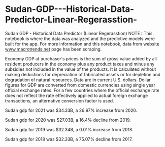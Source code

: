 # Sudan-GDP---Historical-Data-Predictor-Linear-Regerasstion-
Sudan GDP - Historical Data Predictor (Linear Regerasstion)
NOTE : This notebook is where the data was analyzed and the predictive models were built for the app. For more information and this notebook, data from website www.macrotrends.net page has been scraping.

Econemy
GDP at purchaser's prices is the sum of gross value added by all resident producers in the economy plus any product taxes and minus any subsidies not included in the value of the products. It is calculated without making deductions for depreciation of fabricated assets or for depletion and degradation of natural resources. Data are in current U.S. dollars. Dollar figures for GDP are converted from domestic currencies using single year official exchange rates. For a few countries where the official exchange rate does not reflect the rate effectively applied to actual foreign exchange transactions, an alternative conversion factor is used.

Sudan gdp for 2021 was $34.33B, a 26.97% increase from 2020.

Sudan gdp for 2020 was $27.03B, a 16.4% decline from 2019.

Sudan gdp for 2019 was $32.34B, a 0.01% increase from 2018.

Sudan gdp for 2018 was $32.33B, a 75.07% decline from 2017.
